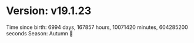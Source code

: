 # Version: v19.1.23
Time since birth: 6994 days, 167857 hours, 10071420 minutes, 604285200 seconds
Season: Autumn 🍁

